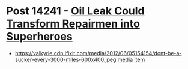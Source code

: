 # Post 14241 - [Oil Leak Could Transform Repairmen into Superheroes](https://www.ifixit.com/News/14241/oil-spill)

- https://valkyrie.cdn.ifixit.com/media/2012/06/05154154/dont-be-a-sucker-every-3000-miles-600x400.jpeg [media item](media-28287.md)